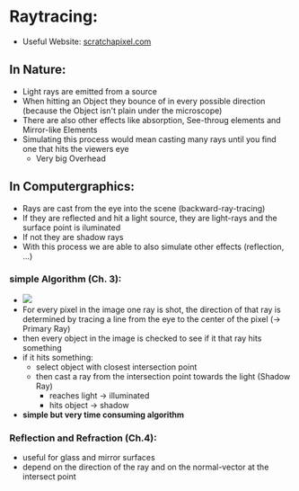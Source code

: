 # Raytracing:
- Useful Website: [scratchapixel.com](https://www.scratchapixel.com/lessons/3d-basic-rendering/introduction-to-ray-tracing/raytracing-algorithm-in-a-nutshell)

## In Nature:
- Light rays are emitted from a source
- When hitting an Object they bounce of in every possible direction (because the Object isn't plain under the microscope)
- There are also other effects like absorption, See-throug elements and Mirror-like Elements
- Simulating this process would mean casting many rays until you find one that hits the viewers eye
    - Very big Overhead

## In Computergraphics:
- Rays are cast from the eye into the scene (backward-ray-tracing)
- If they are reflected and hit a light source, they are light-rays and the surface point is iluminated
- If not they are shadow rays 
- With this process we are able to also simulate other effects (reflection, ...)

### simple Algorithm (Ch. 3):
- ![](https://www.scratchapixel.com/images/upload/introduction-to-ray-tracing/lightingnoshadow.gif)
- For every pixel in the image one ray is shot, the direction of that ray is determined by tracing a line from the eye to the center of the pixel (-> Primary Ray)
- then every object in the image is checked to see if it that ray hits something
- if it hits something:
    - select object with closest intersection point
    - then cast a ray from the intersection point towards the light (Shadow Ray)
        - reaches light -> illuminated
        - hits object -> shadow
- **simple but very time consuming algorithm**

### Reflection and Refraction (Ch.4):
- useful for glass and mirror surfaces
- depend on the direction of the ray and on the normal-vector at the intersect point
